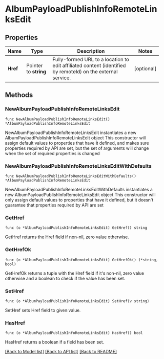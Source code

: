 # AlbumPayloadPublishInfoRemoteLinksEdit

## Properties

Name | Type | Description | Notes
------------ | ------------- | ------------- | -------------
**Href** | Pointer to **string** | Fully-formed URL to a location to edit affiliated content (identified by remoteId) on the external service. | [optional] 

## Methods

### NewAlbumPayloadPublishInfoRemoteLinksEdit

`func NewAlbumPayloadPublishInfoRemoteLinksEdit() *AlbumPayloadPublishInfoRemoteLinksEdit`

NewAlbumPayloadPublishInfoRemoteLinksEdit instantiates a new AlbumPayloadPublishInfoRemoteLinksEdit object
This constructor will assign default values to properties that have it defined,
and makes sure properties required by API are set, but the set of arguments
will change when the set of required properties is changed

### NewAlbumPayloadPublishInfoRemoteLinksEditWithDefaults

`func NewAlbumPayloadPublishInfoRemoteLinksEditWithDefaults() *AlbumPayloadPublishInfoRemoteLinksEdit`

NewAlbumPayloadPublishInfoRemoteLinksEditWithDefaults instantiates a new AlbumPayloadPublishInfoRemoteLinksEdit object
This constructor will only assign default values to properties that have it defined,
but it doesn't guarantee that properties required by API are set

### GetHref

`func (o *AlbumPayloadPublishInfoRemoteLinksEdit) GetHref() string`

GetHref returns the Href field if non-nil, zero value otherwise.

### GetHrefOk

`func (o *AlbumPayloadPublishInfoRemoteLinksEdit) GetHrefOk() (*string, bool)`

GetHrefOk returns a tuple with the Href field if it's non-nil, zero value otherwise
and a boolean to check if the value has been set.

### SetHref

`func (o *AlbumPayloadPublishInfoRemoteLinksEdit) SetHref(v string)`

SetHref sets Href field to given value.

### HasHref

`func (o *AlbumPayloadPublishInfoRemoteLinksEdit) HasHref() bool`

HasHref returns a boolean if a field has been set.


[[Back to Model list]](../README.md#documentation-for-models) [[Back to API list]](../README.md#documentation-for-api-endpoints) [[Back to README]](../README.md)


